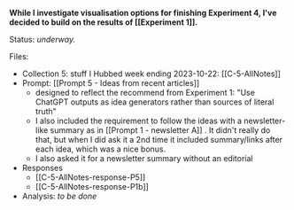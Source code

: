 **While I investigate visualisation options for finishing Experiment 4, I've decided to build on the results of [[Experiment 1]].**

Status: *underway.*

Files:

* Collection 5: stuff I Hubbed week ending 2023-10-22: [[C-5-AllNotes]]
* Prompt: [[Prompt 5 - Ideas from recent articles]]
	* designed to reflect the recommend from Experiment 1: "Use ChatGPT outputs as idea generators rather than sources of literal truth"
	* I also included the requirement to follow the ideas with a newsletter-like summary as in [[Prompt 1 - newsletter A]] . It didn't really do that, but when I did ask it a 2nd time it included summary/links after each idea, which was a nice bonus.   
	* I also asked it for a newsletter summary without an editorial
* Responses
	* [[C-5-AllNotes-response-P5]]
	* [[C-5-AllNotes-response-P1b]]
* Analysis: *to be done*